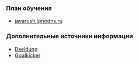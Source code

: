 ### План обучения
- [javarush.ipnodns.ru](https://javarush.ipnodns.ru/)

### Дополнительные источники информации
- [Baeldung](https://www.baeldung.com/)
- [Goalkicker](https://books.goalkicker.com/JavaBook/ )



